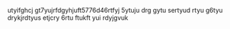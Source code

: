 utyifghcj
gt7yujrfdgyhjuft5776d46rtfyj 5ytuju drg
gytu sertyud rtyu 
g6tyu drykjrdtyus etjcry
6rtu ftukft yui rdyjgvuk 
